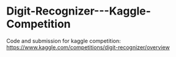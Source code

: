 # Digit-Recognizer---Kaggle-Competition
Code and submission for kaggle competition: https://www.kaggle.com/competitions/digit-recognizer/overview

